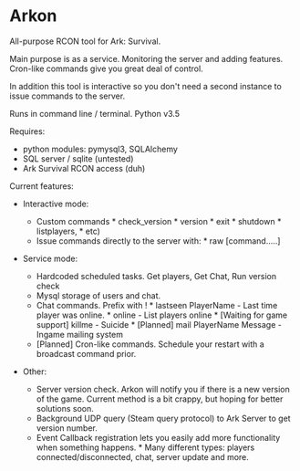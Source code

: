 # Arkon
All-purpose RCON tool for Ark: Survival.

Main purpose is as a service. Monitoring the server and adding features.
Cron-like commands give you great deal of control.

In addition this tool is interactive so you don't need a second instance
to issue commands to the server.

Runs in command line / terminal. Python v3.5

Requires:
- python modules: pymysql3, SQLAlchemy
- SQL server / sqlite (untested)
- Ark Survival RCON access (duh)

Current features:
- Interactive mode:
  * Custom commands
        * check_version
        * version
        * exit
        * shutdown
        * listplayers,
        * etc)
  * Issue commands directly to the server with:
        * raw [command.....]
  
- Service mode:
  * Hardcoded scheduled tasks. Get players, Get Chat, Run version check
  * Mysql storage of users and chat.
  * Chat commands. Prefix with !
        * lastseen PlayerName - Last time player was online.
        * online - List players online
        * [Waiting for game support] killme - Suicide
        * [Planned] mail PlayerName Message - Ingame mailing system
  * [Planned] Cron-like commands. Schedule your restart with a broadcast command prior.
  
- Other:
  * Server version check. Arkon will notify you if there is a new version of the game. 
    Current method is a bit crappy, but hoping for better solutions soon.
  * Background UDP query (Steam query protocol) to Ark Server to get version number. 
  * Event Callback registration lets you easily add more functionality when something happens.
        * Many different types: players connected/disconnected, chat, server update and more.

